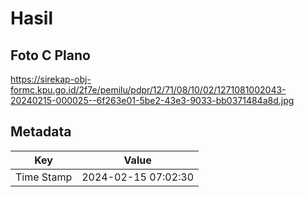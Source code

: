 # Hasil

## Foto C Plano

https://sirekap-obj-formc.kpu.go.id/2f7e/pemilu/pdpr/12/71/08/10/02/1271081002043-20240215-000025--6f263e01-5be2-43e3-9033-bb0371484a8d.jpg


## Metadata

| Key        | Value               |
| ---------- | ------------------- |
| Time Stamp | 2024-02-15 07:02:30 |




